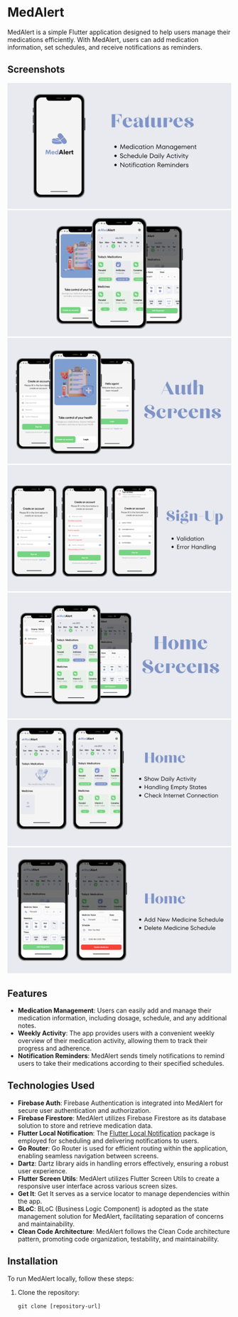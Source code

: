 # MedAlert

MedAlert is a simple Flutter application designed to help users manage their medications efficiently. With MedAlert, users can add medication information, set schedules, and receive notifications as reminders.

## Screenshots

![Screenshot 1](screenshots/1.png)
![Screenshot 2](screenshots/2.png)
![Screenshot 3](screenshots/3.png)
![Screenshot 4](screenshots/4.png)
![Screenshot 5](screenshots/5.png)
![Screenshot 6](screenshots/6.png)
![Screenshot 7](screenshots/7.png)

## Features

- **Medication Management**: Users can easily add and manage their medication information, including dosage, schedule, and any additional notes.
- **Weekly Activity**: The app provides users with a convenient weekly overview of their medication activity, allowing them to track their progress and adherence.
- **Notification Reminders**: MedAlert sends timely notifications to remind users to take their medications according to their specified schedules.

## Technologies Used

- **Firebase Auth**: Firebase Authentication is integrated into MedAlert for secure user authentication and authorization.
- **Firebase Firestore**: MedAlert utilizes Firebase Firestore as its database solution to store and retrieve medication data.
- **Flutter Local Notification**: The [Flutter Local Notification](https://pub.dev/packages/flutter_local_notifications) package is employed for scheduling and delivering notifications to users.
- **Go Router**: Go Router is used for efficient routing within the application, enabling seamless navigation between screens.
- **Dartz**: Dartz library aids in handling errors effectively, ensuring a robust user experience.
- **Flutter Screen Utils**: MedAlert utilizes Flutter Screen Utils to create a responsive user interface across various screen sizes.
- **Get It**: Get It serves as a service locator to manage dependencies within the app.
- **BLoC**: BLoC (Business Logic Component) is adopted as the state management solution for MedAlert, facilitating separation of concerns and maintainability.
- **Clean Code Architecture**: MedAlert follows the Clean Code architecture pattern, promoting code organization, testability, and maintainability.

## Installation

To run MedAlert locally, follow these steps:

1. Clone the repository:
   ```shell
   git clone [repository-url]
